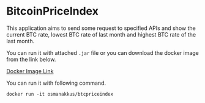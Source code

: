 # BitcoinPriceIndex

This application aims to send some request to specified APIs and show the 
current BTC rate, lowest BTC rate of last month and highest BTC rate of the last
month.

You can run it with attached  ``.jar`` file or you can download the docker
image from the link below.

[Docker Image Link](https://hub.docker.com/repository/docker/osmanakkus/btcpriceindex)

You can run it with following command.

`` docker run -it osmanakkus/btcpriceindex ``